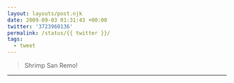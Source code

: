 ```yaml
---
layout: layouts/post.njk
date: 2009-09-03 01:31:43 +00:00
twitter: '3723960136'
permalink: /status/{{ twitter }}/
tags: 
  - tweet
---
```


> Shrimp San Remo!

---
